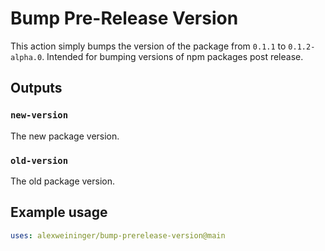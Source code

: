 # Bump Pre-Release Version

This action simply bumps the version of the package from `0.1.1` to `0.1.2-alpha.0`. Intended for bumping versions of npm packages post release.

## Outputs

### `new-version`

The new package version.

### `old-version`

The old package version.

## Example usage

```yaml
uses: alexweininger/bump-prerelease-version@main
```
